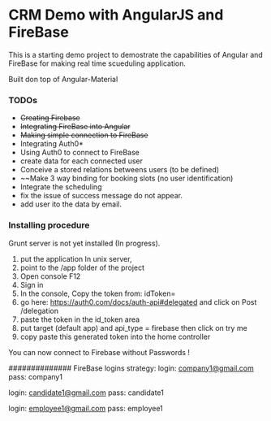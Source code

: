 # CRM Demo with AngularJS and FireBase

This is a starting demo project to demostrate the capabilities
of Angular and FireBase for making real time scueduling application.

Built don top of Angular-Material


### TODOs
* ~~Creating Firebase~~
* ~~Integrating FireBase into Angular~~
* ~~Making simple connection to FireBase~~
* Integrating Auth0*
* Using Auth0 to connect to FireBase
* create data for each connected user
* Conceive a stored relations betweens users (to be defined)
* ~~Make 3 way binding for booking slots (no user identification)
* Integrate the scheduling
* fix the issue of success message do not appear.
* add user ito the data by email.


### Installing procedure

Grunt server is not yet installed (In progress).

1. put the application In unix server,
2. point to the /app folder of the project
3. Open console F12
4. Sign in
5. In the console, Copy the token from: idToken=
6. go here: https://auth0.com/docs/auth-api#delegated and click on Post /delegation
7. paste the token in the id_token area
8. put target (default app) and api_type = firebase then click on try me
9. copy paste this generated token into the home controller

You can now connect to Firebase without Passwords !

##############
FireBase logins strategy:
login: company1@gmail.com
pass: company1

login: candidate1@gmail.com
pass: candidate1

login: employee1@gmail.com
pass: employee1